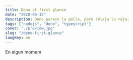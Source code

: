 ```yaml
---
title: Deno at first glance
date: "2020-06-15"
description: Deno parece la polla, pero relaja la raja.
tags: ["nodejs", "deno", "typescript"]
cover: "./preview.jpg"
slug: "/deno-first-glance"
langKey: en
---
```


En algun momem